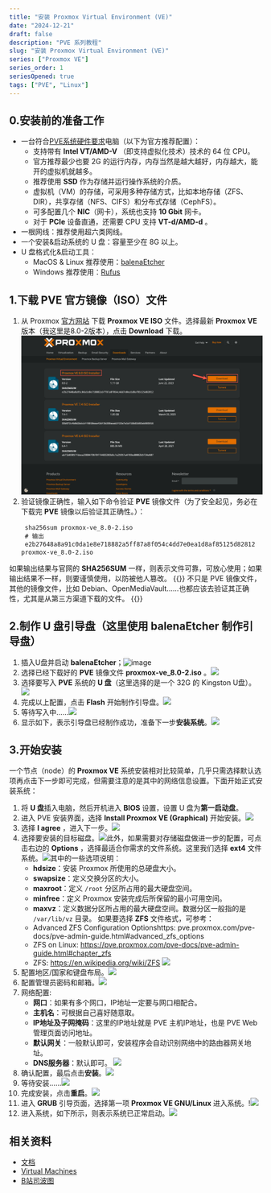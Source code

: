 ```yaml
---
title: "安装 Proxmox Virtual Environment (VE)"
date: "2024-12-21"
draft: false
description: "PVE 系列教程"
slug: "安装 Proxmox Virtual Environment (VE)"
series: ["Proxmox VE"]
series_order: 1
seriesOpened: true
tags: ["PVE", "Linux"]
---
```


## 0.安装前的准备工作
- 一台符合[PVE系统硬件要求](https://www.proxmox.com/en/proxmox-virtual-environment/requirements)电脑（以下为官方推荐配置）：
	- 支持带有 **Intel VT/AMD-V** （即支持虚拟化技术）技术的 64 位 CPU。
	- 官方推荐最少也要 2G 的运行内存，内存当然是越大越好，内存越大，能开的虚拟机就越多。
	- 推荐使用 **SSD** 作为存储并运行操作系统的介质。
	- 虚拟机（VM）的存储，可采用多种存储方式，比如本地存储（ZFS、DIR），共享存储（NFS、CIFS）和分布式存储（CephFS）。
	- 可多配置几个 **NIC**（网卡），系统也支持 **10 Gbit** 网卡。
	- 对于 **PCIe** 设备直通，还需要 CPU 支持 **VT-d/AMD-d** 。
- 一根网线：推荐使用超六类网线。
- 一个安装&启动系统的 U 盘：容量至少在 8G 以上。
- U 盘格式化&启动工具：
	- MacOS & Linux 推荐使用：[balenaEtcher](https://etcher.balena.io)
	- Windows 推荐使用：[Rufus](https://rufus.ie)
## 1.下载 PVE 官方镜像（ISO）文件
1. 从 Proxmox [官方网站](https://www.proxmox.com/en/downloads/proxmox-virtual-environment/iso) 下载 **Proxmox VE ISO** 文件。选择最新 **Proxmox VE** 版本（我这里是8.0-2版本），点击 **Download** 下载。![](https://raw.githubusercontent.com/Quentinbest/imageupload/master/pve/1.download-pve.png)
2. 验证镜像正确性，输入如下命令验证 **PVE** 镜像文件（为了安全起见，务必在下载完 **PVE** 镜像以后验证其正确性。）：
   ```shell
	sha256sum proxmox-ve_8.0-2.iso
	# 输出
	e2b27648a8a91c0da1e8e718882a5ff87a8f054c4dd7e0ea1d8af85125d82812  proxmox-ve_8.0-2.iso
	```

如果输出结果与官网的 **SHA256SUM** 一样，则表示文件可靠，可放心使用；如果输出结果不一样，则要谨慎使用，以防被他人篡改。
{{<alert>}}
不只是 PVE 镜像文件，其他的镜像文件，比如 Debian、OpenMediaVault……也都应该去验证其正确性，尤其是从第三方渠道下载的文件。
{{</alert>}}
## 2.制作 U 盘引导盘（这里使用 **balenaEtcher** 制作引导盘）
1. 插入U盘并启动 **balenaEtcher**；![image](https://raw.githubusercontent.com/Quentinbest/imageupload/master/pve/1.usbgrub.png)
2. 选择已经下载好的 **PVE** 镜像文件 **proxmox-ve_8.0-2.iso** 。![](https://raw.githubusercontent.com/Quentinbest/imageupload/master/pve/2.usbgrub.png)
3. 选择要写入 **PVE** 系统的 **U 盘**（这里选择的是一个 32G 的 Kingston U盘）。![](https://raw.githubusercontent.com/Quentinbest/imageupload/master/pve/3.usbgrub.png)
4. 完成以上配置，点击 **Flash** 开始制作引导盘。![](https://raw.githubusercontent.com/Quentinbest/imageupload/master/pve/4.usbgrub.png)
5. 等待写入中......![](https://raw.githubusercontent.com/Quentinbest/imageupload/master/pve/5.usbgrub.png)
6. 显示如下，表示引导盘已经制作成功，准备下一步**安装系统**。![](https://raw.githubusercontent.com/Quentinbest/imageupload/master/pve/6.usbgrub.png)
## 3.开始安装
一个节点（node）的 **Proxmox VE** 系统安装相对比较简单，几乎只需选择默认选项再点击下一步即可完成，但需要注意的是其中的网络信息设置。下面开始正式安装系统：
1. 将 **U 盘**插入电脑，然后开机进入 **BIOS** 设置，设置 U 盘为**第一启动盘**。
2. 进入 PVE 安装界面，选择 **Install Proxmox VE (Graphical)** 开始安装。![](https://raw.githubusercontent.com/Quentinbest/imageupload/master/pve/1.install-pve.png)
3. 选择 **I agree** ，进入下一步。![](https://raw.githubusercontent.com/Quentinbest/imageupload/master/pve/2.install-pve.png)
4. 选择要安装的目标磁盘。![](https://raw.githubusercontent.com/Quentinbest/imageupload/master/pve/3.install-pve.png)此外，如果需要对存储磁盘做进一步的配置，可点击右边的 **Options** ，选择最适合你需求的文件系统。这里我们选择 **ext4** 文件系统。![](https://raw.githubusercontent.com/Quentinbest/imageupload/master/pve/4.install-pve.png)其中的一些选项说明：
	- **hdsize**：安装 Proxmox 所使用的总硬盘大小。
	- **swapsize**：定义交换分区的大小。
	- **maxroot**：定义 `/root` 分区所占用的最大硬盘空间。
	- **minfree**：定义 Proxmox 安装完成后所保留的最小可用空间。
	- **maxvz**：定义数据分区所占用的最大硬盘空间。数据分区一般指的是 `/var/lib/vz` 目录。
	如果要选择 **ZFS** 文件格式，可参考：
	- Advanced ZFS Configuration Optionshttps: pve.proxmox.com/pve-docs/pve-admin-guide.html#advanced_zfs_options
	- ZFS on Linux: https://pve.proxmox.com/pve-docs/pve-admin-guide.html#chapter_zfs
	- ZFS: https://en.wikipedia.org/wiki/ZFS
	![](https://raw.githubusercontent.com/Quentinbest/imageupload/master/pve/5.install-pve.png)
5. 配置地区/国家和键盘布局。![](https://raw.githubusercontent.com/Quentinbest/imageupload/master/pve/6.install-pve.png)
6. 配置管理员密码和邮箱。![](https://raw.githubusercontent.com/Quentinbest/imageupload/master/pve/7.install-pve.png)
7. 网络配置:
	- **网口**：如果有多个网口，IP地址一定要与网口相配合。
	- **主机名**：可根据自己喜好随意取。
	- **IP地址及子网掩码**：这里的IP地址就是 PVE 主机IP地址，也是 PVE Web管理页面访问地址。
	- **默认网关**：一般默认即可，安装程序会自动识别网络中的路由器网关地址。
	- **DNS服务器**：默认即可。
	  ![](https://raw.githubusercontent.com/Quentinbest/imageupload/master/pve/8.install-pve.png)
8. 确认配置，最后点击**安装**。![](https://raw.githubusercontent.com/Quentinbest/imageupload/master/pve/9.install-pve.png)
9. 等待安装......![](https://raw.githubusercontent.com/Quentinbest/imageupload/master/pve/10.install-pve.png)
10. 完成安装，点击**重启**。![](https://raw.githubusercontent.com/Quentinbest/imageupload/master/pve/11.install-pve.png)
11. 进入 **GRUB** 引导页面，选择第一项 **Proxmox VE GNU/Linux** 进入系统。!![](https://raw.githubusercontent.com/Quentinbest/imageupload/master/pve/12.install-pve.png)
12. 进入系统，如下所示，则表示系统已正常启动。![](https://raw.githubusercontent.com/Quentinbest/imageupload/master/pve/13.install-pve.png)
## 相关资料
- [文档](https://pve.proxmox.com/pve-docs/)
- [Virtual Machines](https://www.youtube.com/watch?v=_u8qTN3cCnQ&ab_channel=NetworkChuck)
- [B站司波图](https://www.bilibili.com/video/BV1n54y1Q7Q6/?t=308.2&vd_source=155ee28cb37edb0b5d7389e7c064ac32)


